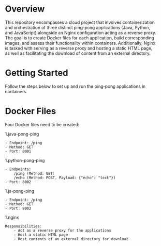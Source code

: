 # Overview

This repository encompasses a cloud project that involves containerization and orchestration of three distinct ping-pong applications (Java, Python, and JavaScript) alongside an Nginx configuration acting as a reverse proxy. The goal is to create Docker files for each application, build corresponding images, and assess their functionality within containers. Additionally, Nginx is tasked with serving as a reverse proxy and hosting a static HTML page, as well as facilitating the download of content from an external directory.

# Getting Started

Follow the steps below to set up and run the ping-pong applications in containers.

# Docker Files

Four Docker files need to be created:

1.java-pong-ping

    - Endpoint: /ping
    - Method: GET
    - Port: 8001

1.python-pong-ping

    - Endpoints:
        /ping (Method: GET)
        /echo (Method: POST, Payload: {"echo": "text"})
    - Port: 8002

1.js-pong-ping

    - Endpoint: /ping
    - Method: GET
    - Port: 8003

1.nginx

    Responsibilities:
        - Act as a reverse proxy for the applications
        - Host a static HTML page
        - Host contents of an external directory for download
